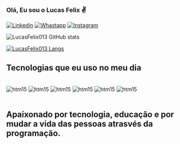 ### Olá, Eu sou o Lucas Felix  ✌

[![Linkedin](https://img.shields.io/badge/LinkedIn-0077B5?style=for-the-badge&logo=linkedin&logoColor=white)](https://www.linkedin.com/in/lucas-felix-b74169239/)
[![Whastapp](https://img.shields.io/badge/WhatsApp-25D366?style=for-the-badge&logo=whatsapp&logoColor=white)](https://wa.me/5513991381006)
[![Instagram](https://img.shields.io/badge/Instagram-E4405F?style=for-the-badge&logo=instagram&logoColor=white)](https://www.instagram.com/lucas_eth17/)

![LucasFelix013 GitHub stats](https://github-readme-stats.vercel.app/api?username=LucasFelix013&show_icons=true&theme=dark)

[![LucasFelix013 Langs](https://github-readme-stats.vercel.app/api/top-langs/?username=LucasFelix013&layout=compact)](https://github.com/anuraghazra/github-readme-stats)

## Tecnologias que eu uso no meu dia 

<div style="display: inline_block"><br/>
  <img align="center" alt="htm15" src="https://img.shields.io/badge/HTML5-E34F26?style=for-the-badge&logo=html5&logoColor=white" />   
   <img align="center" alt="htm15" src="https://img.shields.io/badge/CSS3-1572B6?style=for-the-badge&logo=css3&logoColor=white" /> 
     <img align="center" alt="htm15" src="https://img.shields.io/badge/JavaScript-F7DF1E?style=for-the-badge&logo=javascript&logoColor=black" />  
          <img align="center" alt="htm15" src="https://img.shields.io/badge/Node.js-43853D?style=for-the-badge&logo=node.js&logoColor=white" />
          <img align="center" alt="htm15" src="https://img.shields.io/badge/React-20232A?style=for-the-badge&logo=react&logoColor=61DAFB" /> 
            <img align="center" alt="htm15" src="https://img.shields.io/badge/Material--UI-0081CB?style=for-the-badge&logo=material-ui&logoColor=white" />    
</div><br/>

## Apaixonado por tecnologia, educação e por mudar a vida das pessoas atrasvés da programação. 
